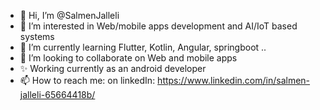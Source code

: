 - 👋 Hi, I’m @SalmenJalleli
- 👀 I’m interested in Web/mobile apps development and AI/IoT based systems
- 🌱 I’m currently learning Flutter, Kotlin, Angular, springboot ..
- 💞️ I’m looking to collaborate on Web and mobile apps
- ✨ Working currently as an android developer
- 📫 How to reach me: on linkedIn: https://www.linkedin.com/in/salmen-jalleli-65664418b/             

<!---
SalmenJalleli/SalmenJalleli is a ✨ special ✨ repository because its `README.md` (this file) appears on your GitHub profile.
You can click the Preview link to take a look at your changes.
--->
